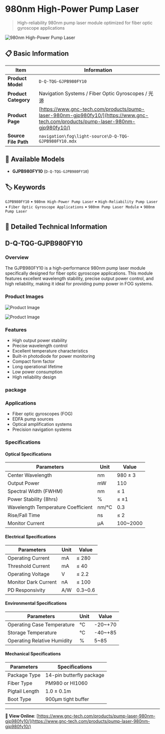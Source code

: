 # 980nm High-Power Pump Laser

> High-reliability 980nm pump laser module optimized for fiber optic gyroscope applications

![980nm High-Power Pump Laser](https://www.gnc-tech.com/products/navigation/fog/light-source/D-Q-TQG-GJPB980FY10/D-Q-TQG-GJPB980FY10.webp)

## 📋 Basic Information

| Item | Information |
|------|------|
| **Product Model** | `D-Q-TQG-GJPB980FY10` |
| **Product Category** | Navigation Systems / Fiber Optic Gyroscopes / 光源 |
| **Product Page** | [https://www.gnc-tech.com/products/pump-laser-980nm-gjp980fy10/](https://www.gnc-tech.com/products/pump-laser-980nm-gjp980fy10/) |
| **Source File Path** | `navigation\fog\light-source\D-Q-TQG-GJPB980FY10.mdx` |

## 🔧 Available Models

- **GJPB980FY10** (`D-Q-TQG-GJPB980FY10`)

## 🏷️ Keywords

`GJPB980FY10` • `980nm High-Power Pump Laser` • `High-Reliability Pump Laser` • `Fiber Optic Gyroscope Applications` • `980nm Pump Laser Module` • `980nm Pump Laser`

## 📖 Detailed Technical Information

## D-Q-TQG-GJPB980FY10

### Overview

The GJPB980FY10 is a high-performance 980nm pump laser module specifically designed for fiber optic gyroscope applications. This module features excellent wavelength stability, precise output power control, and high reliability, making it ideal for providing pump power in FOG systems.

### Product Images

![Product Image](https://www.gnc-tech.com/products/navigation/fog/light-source/D-Q-TQG-GJPB980FY10/D-Q-TQG-GJPB980FY10-Slide-01.webp)

![Product Image](https://www.gnc-tech.com/products/navigation/fog/light-source/D-Q-TQG-GJPB980FY10/D-Q-TQG-GJPB980FY10-Slide-02.webp)

### Features

- High output power stability
- Precise wavelength control
- Excellent temperature characteristics
- Built-in photodiode for power monitoring
- Compact form factor
- Long operational lifetime
- Low power consumption
- High reliability design

### package

<ProductImage 
  productId="D-Q-TQG-GJPB980FY10" 
  type="package" 
  subType="dimensions" 
  invertMode="light-only"
/>

### Applications

- Fiber optic gyroscopes (FOG)
- EDFA pump sources
- Optical amplification systems
- Precision navigation systems

### Specifications

#### Optical Specifications
  
| Parameters | Unit | Value |
| --- | --- | --- |
| Center Wavelength | nm | 980 ± 3 |
| Output Power | mW | 110 |
| Spectral Width (FWHM) | nm | ≤ 1 |
| Power Stability (8hrs) | % | ≤ ±1 |
| Wavelength Temperature Coefficient | nm/°C | 0.3 |
| Rise/Fall Time | ns | ≤ 2 |
| Monitor Current | μA | 100~2000 |
#### Electrical Specifications
  
| Parameters | Unit | Value |
| --- | --- | --- |
| Operating Current | mA | ≤ 280 |
| Threshold Current | mA | ≤ 40 |
| Operating Voltage | V | ≤ 2.2 |
| Monitor Dark Current | nA | ≤ 100 |
| PD Responsivity | A/W | 0.3~0.6 |
#### Environmental Specifications
  
| Parameters | Unit | Value |
| --- | --- | --- |
| Operating Case Temperature | °C | -20~+70 |
| Storage Temperature | °C | -40~+85 |
| Operating Relative Humidity | % | 5~85 |
#### Mechanical Specifications
  
| Parameters | Specifications |
| --- | --- |
| Package Type | 14-pin butterfly package |
| Fiber Type | PM980 or HI1060 |
| Pigtail Length | 1.0 ± 0.1m |
| Boot Type | 900μm tight buffer |
---

**🔗 View Online**: [https://www.gnc-tech.com/products/pump-laser-980nm-gjp980fy10/](https://www.gnc-tech.com/products/pump-laser-980nm-gjp980fy10/)

